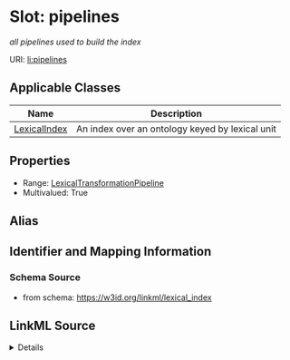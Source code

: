 # Slot: pipelines
_all pipelines used to build the index_


URI: [li:pipelines](https://w3id.org/linkml/lexical_index/pipelines)



<!-- no inheritance hierarchy -->




## Applicable Classes

| Name | Description |
| --- | --- |
[LexicalIndex](LexicalIndex.md) | An index over an ontology keyed by lexical unit






## Properties

* Range: [LexicalTransformationPipeline](LexicalTransformationPipeline.md)
* Multivalued: True







## Alias




## Identifier and Mapping Information







### Schema Source


* from schema: https://w3id.org/linkml/lexical_index




## LinkML Source

<details>
```yaml
name: pipelines
description: all pipelines used to build the index
from_schema: https://w3id.org/linkml/lexical_index
rank: 1000
multivalued: true
alias: pipelines
owner: LexicalIndex
domain_of:
- LexicalIndex
range: LexicalTransformationPipeline
inlined: true

```
</details>